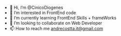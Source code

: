 - 👋 Hi, I’m @CinicoDiogenes
- 👀 I’m interested in FrontEnd code 
- 🌱 I’m currently learning FrontEnd Skills + frameWorks 
- 💞️ I’m looking to collaborate on Web Developer
- 📫 How to reach me andrecostta.it@gmail.com

<!---
CinicoDiogenes/CinicoDiogenes is a ✨ special ✨ repository because its `README.md` (this file) appears on your GitHub profile.
You can click the Preview link to take a look at your changes.
--->
